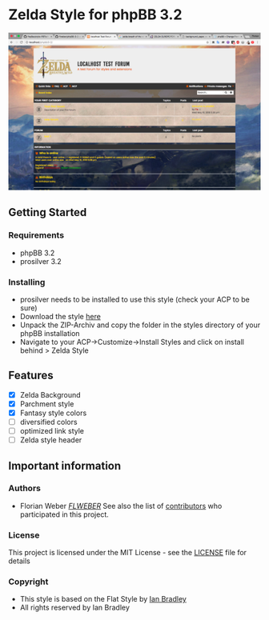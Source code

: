 # Zelda Style for phpBB 3.2
![Screenshot](docs/images/screenshots/board-index.png)
## Getting Started
### Requirements
- phpBB 3.2
- prosilver 3.2
### Installing
- prosilver needs to be installed to use this style (check your ACP to be sure)
- Download the style [here](https://github.com/flweber/phpBB-3-2-zelda_style/releases)
- Unpack the ZIP-Archiv and copy the folder in the styles directory of your phpBB installation
- Navigate to your ACP->Customize->Install Styles and click on install behind > Zelda Style
## Features
- [x] Zelda Background
- [x] Parchment style
- [x] Fantasy style colors
- [ ] diversified colors
- [ ] optimized link style
- [ ] Zelda style header
## Important information
### Authors
- Florian Weber _[FLWEBER](https://github.com/flweber)_
See also the list of [contributors](https://github.com/flweber/phpBB-3-2-zelda_style/graphs/contributors) who participated in this project.
### License
This project is licensed under the MIT License - see the [LICENSE](https://github.com/flweber/phpBB-3-2-zelda_style/blob/master/LICENSE) file for details
### Copyright
- This style is based on the Flat Style by [Ian Bradley](http://iansvivarium.com/)
- All rights reserved by Ian Bradley
